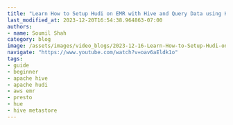 ```yaml
---
title: "Learn How to Setup Hudi on EMR with Hive and Query Data using Hue and Presto CLI Hands on Labs"
last_modified_at: 2023-12-20T16:54:38.964863-07:00
authors:
- name: Soumil Shah
category: blog
image: /assets/images/video_blogs/2023-12-16-Learn-How-to-Setup-Hudi-on-EMR-with-Hive-and-Query-Data-using-Hue-and-Presto-CLI-Hands-on-Labs.png
navigate: "https://www.youtube.com/watch?v=oav6aEldk1o"
tags:
- guide
- beginner
- apache hive
- apache hudi
- aws emr
- presto
- hue
- hive metastore
---
```



